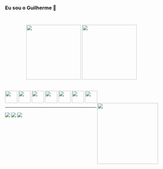 ### Eu sou o Guilherme 👋

##

<br>

<div align="center">
<img height="180" src="https://github-readme-stats.vercel.app/api?username=Draxwell0&show_icons=true&theme=tokyonight&include_all_commits=true&count_private=true"/>
<img height="180" src="https://github-readme-stats.vercel.app/api/top-langs/?username=Draxwell0&layout=compact&langs_count=7&theme=tokyonight"/>
</div>

<br>

<div style="display: inline_block"><br>

 <img align="center" height="40" src="https://cdn.jsdelivr.net/gh/devicons/devicon/icons/html5/html5-original.svg" />
 <img align="center" height="40" src="https://cdn.jsdelivr.net/gh/devicons/devicon/icons/css3/css3-original.svg" />
 <img align="center" height="40" src="https://cdn.jsdelivr.net/gh/devicons/devicon/icons/javascript/javascript-original.svg" />

 <img align="center" height="40" src="https://cdn.jsdelivr.net/gh/devicons/devicon/icons/git/git-original.svg" />
 <img align="center" height="40" src="https://cdn.jsdelivr.net/gh/devicons/devicon/icons/github/github-original.svg" />
 <img align="center" height="40" src="https://cdn.jsdelivr.net/gh/devicons/devicon/icons/photoshop/photoshop-plain.svg" />

 <img align="center" height="40" src="https://cdn.jsdelivr.net/gh/devicons/devicon/icons/nodejs/nodejs-original.svg" />
 
 
 <img align="right" height="200" src ="https://i.pinimg.com/originals/fc/e3/53/fce3539f9b65a0a385062e2a5240c128.gif">
</div>

<hr>

<div>

  <a href="https://github.com/Draxwell0">
  <img align="center" src="https://img.shields.io/badge/GitHub-100000?style=for-the-badge&logo=github&logoColor=white" target="_blank"></a>
  
  <a href="https://www.linkedin.com/in/guilherme-oliveira-melo-327243224/">
  <img align="center" src="https://img.shields.io/badge/LinkedIn-0077B5?style=for-the-badge&logo=linkedin&logoColor=white" target="_blank"></a>
  
  <a href="mailto:melog0789@gmail.com">
  <img align="center" src="https://img.shields.io/badge/Gmail-D14836?style=for-the-badge&logo=gmail&logoColor=white" target="_blank"></a>


</div>



